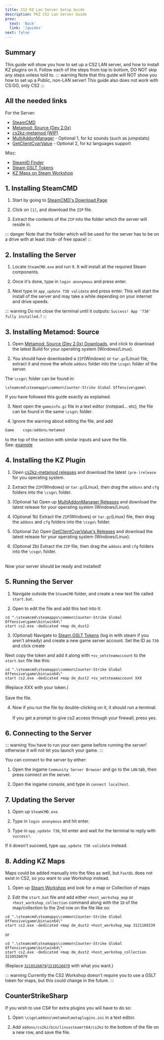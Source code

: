```yaml
---
title: CS2 KZ Lan Server Setup Guide
description: FKZ CS2 Lan Server Guide 
prev: 
  text: 'Back'
  link: '/guides'
next: false
---
```


## Summary

This guide will show you how to set up a CS2 LAN server, and how to install KZ plugins on it. Follow each of the steps from top to bottom, DO NOT skip any steps unless told to.
::: warning
Note that this guide will NOT show you how to set up a Public, non-LAN server! This guide also does not work with CS:GO, only CS2
:::

## All the needed links

For the Server:

- [SteamCMD](https://developer.valvesoftware.com/wiki/SteamCMD#Downloading_SteamCMD)
- [Metamod: Source (Dev 2.0x)](https://www.sourcemm.net/downloads.php/?branch=master)
- [cs2kz-metamod (WIP)](https://github.com/KZGlobalTeam/cs2kz-metamod)
- [MultiAddonManager](https://github.com/Source2ZE/MultiAddonManager) - Optional 1, for kz sounds (such as jumpstats)
- [GetClientCvarValue](https://github.com/komashchenko/ClientCvarValue) - Optional 2, for kz languages support

Misc:

- [SteamID Finder](https://steamid.io/)
- [Steam GSLT Tokens](https://steamcommunity.com/dev/managegameservers)
- [KZ Maps on Steam Workshop](https://steamcommunity.com/workshop/browse/?appid=730&searchtext=kz_)

## 1. Installing SteamCMD

1. Start by going to [SteamCMD's Download Page](https://developer.valvesoftware.com/wiki/SteamCMD#Downloading_SteamCMD)

2. Click on `[1]`, and download the `ZIP` file.

3. Extract the contents of the `ZIP` into the folder which the server will reside in. 

::: danger
Note that the folder which will be used for the server has to be on a drive with at least `35GB~` of free space!
:::

## 2. Installing the Server

1. Locate `SteamCMD.exe` and run it. It will install all the required Steam components.

2. Once it's done, type in `login anonymous` and press enter.

3. Next type in `app_update 730 validate` and press enter. This will start the install of the server and may take a while depending on your internet and drive speeds.

::: warning
Do not close the terminal until it outputs: `Success! App '730' fully installed.`!
:::

## 3. Installing Metamod: Source

1. Open [Metamod: Source (Dev 2.0x) Downloads](https://www.sourcemm.net/downloads.php/?branch=master), and click to download the latest Build for your operating system (Windows/Linux).

2. You should have downloaded a `ZIP`(Windows) or `tar.gz`(Linux) file, extract it and move the whole `addons` folder into the `\csgo\` folder of the server.

The `\csgo\` folder can be found in:

`\steamcmd\steamapps\common\Counter-Strike Global Offensive\game\`

If you have followed this guide exactly as explained.

3. Next open the `gameinfo.gi` file in a text editor (notepad... etc), the file can be found in the same `\csgo\` folder.

4. Ignore the warning about editing the file, and add

```cpp
Game    csgo/addons/metamod
```

to the top of the section with similar inputs and save the file.
<br>See: [example](https://femboy.kz/images/gameinfo.png)

## 4. Installing the KZ Plugin

1. Open [cs2kz-metamod releases](https://github.com/KZGlobalTeam/cs2kz-metamod/releases) and download the latest `(pre-)release` for you operating system.

2. Extract the `ZIP`(Windows) or `tar.gz`(Linux), then drag the `addons` and `cfg` folders into the `\csgo\` folder.

3. (Optional 1a) Open up [MultiAddonManager Releases](https://github.com/Source2ZE/MultiAddonManager/releases) and download the latest release for your operating system (Windows/Linux).

4. (Optional 1b) Extract the `ZIP`(Windows) or `tar.gz`(Linux) file, then drag the `addons` and `cfg` folders into the `\csgo\` folder.

5. (Optional 2a) Open [GetClientCvarValue's Releases](https://github.com/komashchenko/ClientCvarValue/releases) and download the latest release for your operating system (Windows/Linux).

6. (Optional 2b) Extract the `ZIP` file, then drag the `addons` and `cfg` folders into the `\csgo\` folder.

<br>
Now your server should be ready and installed!

## 5. Running the Server

1. Navigate outside the `SteamCMD` folder, and create a new text file called `start.bat`.

2. Open to edit the file and add this text into it:

```ass
cd ".\steamcmd\steamapps\common\Counter-Strike Global Offensive\game\bin\win64\"
start cs2.exe -dedicated +map de_dust2
```

3. (Optional) Navigate to [Steam GSLT Tokens](https://steamcommunity.com/dev/managegameservers) (log in with steam if you aren't already) and create a new game server account. Set the ID as `730` and click create

Next copy the token and add it along with `+sv_setsteamaccount` to the `start.bat` file like this:

```ass
cd ".\steamcmd\steamapps\common\Counter-Strike Global Offensive\game\bin\win64\"
start cs2.exe -dedicated +map de_dust2 +sv_setsteamaccount XXX
```

(Replace XXX with your token.)
<br><br>Save the file.

4. Now if you run the file by double-clicking on it, it should run a terminal.
<br><br>If you get a prompt to give cs2 access through your firewall, press yes.

## 6. Connecting to the Server

::: warning
You have to run your own game before running the server!
<br>otherwise it will not let you launch your game.
:::

You can connect to the server by either:

1. Open the ingame `Community Server Browser` and go to the `LAN` tab, then press connect on the server.

2. Open the ingame console, and type in `connect localhost`.

## 7. Updating the Server

1. Open up `SteamCMD.exe`.

2. Type in `login anonymous` and hit enter.

3. Type in `app_update 730`, hit enter and wait for the terminal to reply with `success!`.

If it doesn't succeed, type `app_update 730 validate` instead.

## 8. Adding KZ Maps

Maps could be added manually into the files as well, but `FastDL` does not exist in CS2, so you want to use Workshop instead.

1. Open up [Steam Workshop](https://steamcommunity.com/workshop/browse/?appid=730&searchtext=kz_) and look for a map or Collection of maps

2. Edit the `start.bat` file and add either `+host_workshop_map` or `+host_workshop_collection` command along with the `ID` of the map/collection to the 2nd row on the file like so:

```ass
cd ".\steamcmd\steamapps\common\Counter-Strike Global Offensive\game\bin\win64\"
start cs2.exe -dedicated +map de_dust2 +host_workshop_map 3121168339
```

or

```ass
cd ".\steamcmd\steamapps\common\Counter-Strike Global Offensive\game\bin\win64\"
start cs2.exe -dedicated +map de_dust2 +host_workshop_collection 3210526079
```

(Replace [`3210526079`](https://steamcommunity.com/sharedfiles/filedetails/?id=3121168339)/[`3210526079`](https://steamcommunity.com/sharedfiles/filedetails/?id=3210526079) with what you want.)

::: warning
Currently the CS2 Workshop doesn't require you to use a GSLT token for maps, but this could change in the future.
:::

## CounterStrikeSharp

If you wish to use CS# for extra plugins you will have to do so:

1. Open `\csgo\addons\metamod\metaplugins.ini` in a text editor.

2. Add `addons/cs2kz/bin/linuxsteamrt64/cs2kz` to the bottom of the file on a new row, and save the file.

